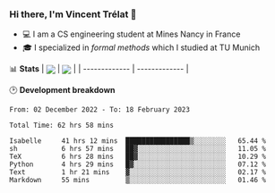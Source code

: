 ### Hi there, I'm Vincent Trélat 👋
 - 💻 I am a CS engineering student at Mines Nancy in France
 - 🎓 I specialized in *formal methods* which I studied at TU Munich

📊 **Stats**
| <img align="center" src="https://readme-stats.clckblog.space/api?username=VTrelat&show_icons=true&include_all_commits=true&theme=tokyonight&hide_border=true" /> | <img align="center" src="https://readme-stats.clckblog.space/api/top-langs/?username=VTrelat&layout=compact&theme=tokyonight&hide_border=true&exclude_repo=ElevatorSimulator" /> |
| ------------- | ------------- |

🕑 **Development breakdown**
<!--START_SECTION:waka-->

```text
From: 02 December 2022 - To: 18 February 2023

Total Time: 62 hrs 58 mins

Isabelle     41 hrs 12 mins  ████████████████▒░░░░░░░░   65.44 %
sh           6 hrs 57 mins   ██▓░░░░░░░░░░░░░░░░░░░░░░   11.05 %
TeX          6 hrs 28 mins   ██▓░░░░░░░░░░░░░░░░░░░░░░   10.29 %
Python       4 hrs 29 mins   █▓░░░░░░░░░░░░░░░░░░░░░░░   07.12 %
Text         1 hr 21 mins    ▓░░░░░░░░░░░░░░░░░░░░░░░░   02.17 %
Markdown     55 mins         ▒░░░░░░░░░░░░░░░░░░░░░░░░   01.46 %
```

<!--END_SECTION:waka-->
